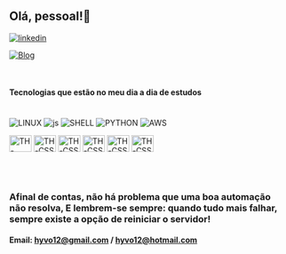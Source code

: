 
## Olá, pessoal!🔮

[![linkedin](https://img.shields.io/badge/LinkedIn-0077B5?style=for-the-badge&logo=linkedin&logoColor=white)](https://www.linkedin.com/in/thyago-hyvo/)

[![Blog](https://img.shields.io/badge/website-000000?style=for-the-badge&logo=About.me&logoColor=white)](https://roadmap.sh/devops)

</div><br/>


#### Tecnologias que estão no meu dia a dia de estudos

<div style="display: inline_block"><br>

   <div style="display: inline_block">
  <img align="center" alt="LINUX" src="https://img.shields.io/badge/Linux-FCC624?style=for-the-badge&logo=linux&logoColor=black11111111111" />

  <img align="center" alt="js" src="https://img.shields.io/badge/JavaScript-F7DF1E?style=for-the-badge&logo=javascript&logoColor=black" />

  <img align="center" alt="SHELL" src="https://img.shields.io/badge/Shell_Script-121011?style=for-the-badge&logo=gnu-bash&logoColor=white" />

  <img align="center" alt="PYTHON" src="https://img.shields.io/badge/Python-14354C?style=for-the-badge&logo=python&logoColor=white" />

  <img align="center" alt="AWS" src="https://img.shields.io/badge/Amazon_AWS-232F3E?style=for-the-badge&logo=amazon-aws&logoColor=white" />
   
   
   <img align="center" alt="TH-HTML" height="30" width="40" src="https://cdn.jsdelivr.net/gh/devicons/devicon@latest/icons/terraform/terraform-original.svg"> <img align="center" alt="TH-CSS" height="30" width="40" src="https://cdn.jsdelivr.net/gh/devicons/devicon@latest/icons/ansible/ansible-original-wordmark.svg"> <img align="center" alt="TH-CSS" height="30" width="40" src="https://cdn.jsdelivr.net/gh/devicons/devicon@latest/icons/azuresqldatabase/azuresqldatabase-original.svg">
   <img align="center" alt="TH-CSS" height="30" width="40" src="https://cdn.jsdelivr.net/gh/devicons/devicon@latest/icons/docker/docker-original-wordmark.svg">
   <img align="center" alt="TH-CSS" height="30" width="40" src="https://cdn.jsdelivr.net/gh/devicons/devicon@latest/icons/grafana/grafana-plain-wordmark.svg">
   <img align="center" alt="TH-CSS" height="30" width="40" src="https://cdn.jsdelivr.net/gh/devicons/devicon@latest/icons/oracle/oracle-original.svg">



  
</div>
<br/>
<br/>

### Afinal de contas, não há problema que uma boa automação não resolva, E lembrem-se sempre: quando tudo mais falhar, sempre existe a opção de reiniciar o servidor!

#### Email: hyvo12@gmail.com / hyvo12@hotmail.com
